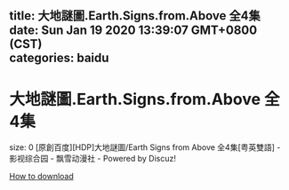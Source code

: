 
title: 大地謎圖.Earth.Signs.from.Above 全4集
date: Sun Jan 19 2020 13:39:07 GMT+0800 (CST)    
categories: baidu
---

# 大地謎圖.Earth.Signs.from.Above 全4集
size: 0
 [原創百度][HDP]大地謎圖/Earth Signs from Above 全4集[粤英雙語] - 影视综合园 - 飘雪动漫社 - Powered by Discuz!
 

[How to download](https://bpcam.bemobtrk.com/go/2ceec3aa-1ca2-46d6-b9ff-aaa5c184517c?jno=1704)